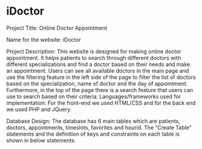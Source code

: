 # iDoctor
Project Title: Online Doctor Appointment

Name for the website: iDoctor

Project Description: This website is designed for making online doctor appointment. It helps patients to search through different doctors with different specializations and find a doctor based on their needs and make an appointment. Users can see all available doctors in the main page and use the filtering feature in the left side of the page to filter the list of doctors based on the specialization, name of doctor and the day of appointment. Furthermore, in the top of the page there is a search feature that users can use to search based on their criteria.
Languages/frameworks used for implementation: For the front-end we used HTML/CSS and for the back end we used PHP and JQuery.

Database Design:
The database has 6 main tables which are patients, doctors, appointments, timeslots, favorites and hourid. The “Create Table” statements and the definition of keys and constraints on each table is shown in below statements.
